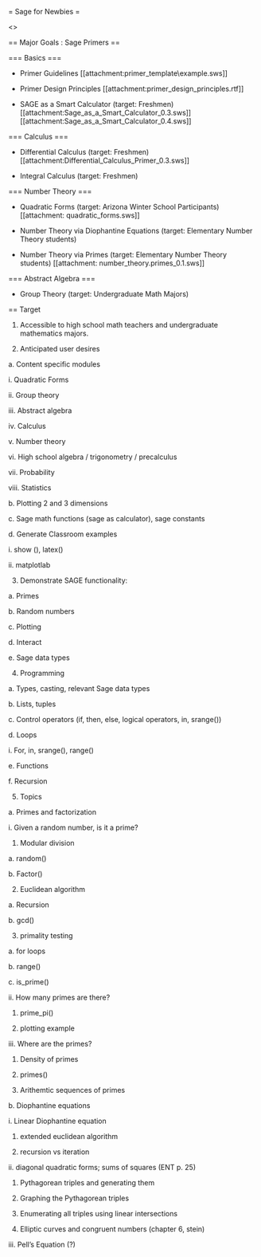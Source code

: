 = Sage for Newbies =

<<TableOfContents>>

== Major Goals : Sage Primers ==

=== Basics ===

 * Primer Guidelines [[attachment:primer_template\example.sws]]

 * Primer Design Principles [[attachment:primer_design_principles.rtf]]

 * SAGE as a Smart Calculator (target: Freshmen) [[attachment:Sage_as_a_Smart_Calculator_0.3.sws]] [[attachment:Sage_as_a_Smart_Calculator_0.4.sws]]

=== Calculus ===

 * Differential Calculus (target: Freshmen) [[attachment:Differential_Calculus_Primer_0.3.sws]]

 * Integral Calculus (target: Freshmen)

=== Number Theory ===

 * Quadratic Forms (target: Arizona Winter School Participants) [[attachment: quadratic_forms.sws]]

 * Number Theory via Diophantine Equations (target: Elementary Number Theory students)

 * Number Theory via Primes (target: Elementary Number Theory students) [[attachment: number_theory.primes_0.1.sws]]

=== Abstract Algebra ===

 * Group Theory (target: Undergraduate Math Majors)


== Target

1)	Accessible to high school math teachers and undergraduate mathematics majors.

2)	Anticipated user desires

a.	Content specific modules

i.	Quadratic Forms

ii.	Group theory

iii.	Abstract algebra

iv.	Calculus

v.	Number theory

vi.	High school algebra / trigonometry / precalculus

vii.	Probability

viii.	Statistics

b.	Plotting 2 and 3 dimensions

c.	Sage math functions (sage as calculator), sage constants

d.	Generate Classroom examples

i.	show (), latex()

ii.	matplotlab

3)	Demonstrate SAGE functionality:

a.	Primes

b.	Random numbers

c.	Plotting

d.	Interact

e.	Sage data types

4)	Programming

a.	Types, casting, relevant Sage data types

b.	Lists, tuples

c.	Control operators (if, then, else, logical operators, in, srange())

d.	Loops

i.	For, in, srange(), range()

e.	Functions

f.	Recursion

5)	Topics

a.	Primes and factorization

i.	Given a random number, is it a prime?

1.	Modular division

a.	random()

b.	Factor()

2.	Euclidean algorithm

a.	Recursion

b.	gcd()

3.	primality testing

a.	for loops

b.	range()

c.	is_prime()

ii.	How many primes are there?

1.	prime_pi()

2.	plotting example

iii.	Where are the primes?

1.	Density of primes

2.	primes()

3.	Arithemtic sequences of primes

b.	Diophantine equations

i.	Linear Diophantine equation 

1.	extended euclidean algorithm

2.	recursion vs iteration

ii.	diagonal quadratic forms; sums of squares (ENT p. 25)

1.	Pythagorean triples and generating them

2.	Graphing the Pythagorean triples

3.	Enumerating all triples using linear intersections

4.	Elliptic curves and congruent numbers (chapter 6, stein)

iii.	Pell’s Equation (?)
